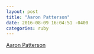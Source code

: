 ```yaml
---
layout: post
title: "Aaron Patterson"
date: 2016-08-09 16:04:51 -0400
categories: ruby
---
```


[Aaron Patterson](http://tenderlovemaking.com)
